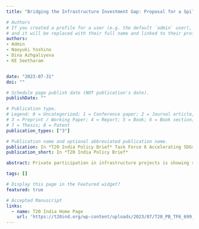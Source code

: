 ```yaml
---
title: "Bridging the Infrastructure Investment Gap: Proposal for a Spillover Tax Sharing System"

# Authors
# If you created a profile for a user (e.g. the default `admin` user), write the username (folder name) here 
# and it will be replaced with their full name and linked to their profile.
authors:
- Admin
- Naoyuki Yoshino
- Dina Azhgaliyeva
- KE Seetharam


date: "2023-07-31"
doi: ""

# Schedule page publish date (NOT publication's date).
publishDate: ""

# Publication type.
# Legend: 0 = Uncategorized; 1 = Conference paper; 2 = Journal article;
# 3 = Preprint / Working Paper; 4 = Report; 5 = Book; 6 = Book section;
# 7 = Thesis; 8 = Patent
publication_types: ["3"]

# Publication name and optional abbreviated publication name.
publication: In *T20 India Policy Brief* Task Force 6 Accelerating SDGs:Exploring New Pathways to the 2030 Agenda
publication_short: In *T20 India Policy Brief* 

abstract: Private participation in infrastructure projects is showing signs of recovery after the COVID-19 pandemic. The overall trend, however, has remained stagnant over the last eight years. This means that the investment gap in infrastructure is expected to continue to widen. The figure is predicted to be even larger when the infrastructure requirements pertaining to the Sustainable Development Goals are taken into consideration. The public sector alone is unable to fill the gap. Therefore, this policy brief proposes a system that shares the spillover tax between the government and the investors and operators of the infrastructure to incentivise private-sector participation. This will increase the confidence of private sector investors and the feasibility of infrastructure projects.

tags: []

# Display this page in the Featured widget?
featured: true

# Accepted Manuscript
links:
  - name: T20 India Home Page
    url: 'https://t20ind.org/wp-content/uploads/2023/07/T20_PB_TF6_699_SpilloverTaxSharingSystem.pdf'
---
```




